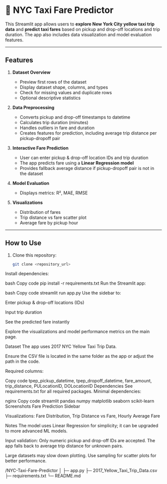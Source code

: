 # 🚕 NYC Taxi Fare Predictor

This Streamlit app allows users to **explore New York City yellow taxi trip data** and **predict taxi fares** based on pickup and drop-off locations and trip duration. The app also includes data visualization and model evaluation features.

---

## Features

1. **Dataset Overview**
   - Preview first rows of the dataset
   - Display dataset shape, columns, and types
   - Check for missing values and duplicate rows
   - Optional descriptive statistics

2. **Data Preprocessing**
   - Converts pickup and drop-off timestamps to datetime
   - Calculates trip duration (minutes)
   - Handles outliers in fare and duration
   - Creates features for prediction, including average trip distance per pickup-dropoff pair

3. **Interactive Fare Prediction**
   - User can enter pickup & drop-off location IDs and trip duration
   - The app predicts fare using a **Linear Regression model**
   - Provides fallback average distance if pickup-dropoff pair is not in the dataset

4. **Model Evaluation**
   - Displays metrics: R², MAE, RMSE

5. **Visualizations**
   - Distribution of fares
   - Trip distance vs fare scatter plot
   - Average fare by pickup hour

---

## How to Use

1. Clone this repository:
   ```bash
   git clone <repository_url>
Install dependencies:

bash
Copy code
pip install -r requirements.txt
Run the Streamlit app:

bash
Copy code
streamlit run app.py
Use the sidebar to:

Enter pickup & drop-off locations (IDs)

Input trip duration

See the predicted fare instantly

Explore the visualizations and model performance metrics on the main page.

Dataset
The app uses 2017 NYC Yellow Taxi Trip Data.

Ensure the CSV file is located in the same folder as the app or adjust the path in the code.

Required columns:

Copy code
tpep_pickup_datetime, tpep_dropoff_datetime, fare_amount, trip_distance, PULocationID, DOLocationID
Dependencies
See requirements.txt for all required packages. Minimal dependencies:

nginx
Copy code
streamlit
pandas
numpy
matplotlib
seaborn
scikit-learn
Screenshots
Fare Prediction Sidebar

Visualizations: Fare Distribution, Trip Distance vs Fare, Hourly Average Fare

Notes
The model uses Linear Regression for simplicity; it can be upgraded to more advanced ML models.

Input validation: Only numeric pickup and drop-off IDs are accepted. The app falls back to average trip distance for unknown pairs.

Large datasets may slow down plotting. Use sampling for scatter plots for better performance.

/NYC-Taxi-Fare-Predictor
│
├─ app.py
├─ 2017_Yellow_Taxi_Trip_Data.csv
├─ requirements.txt
└─ README.md
